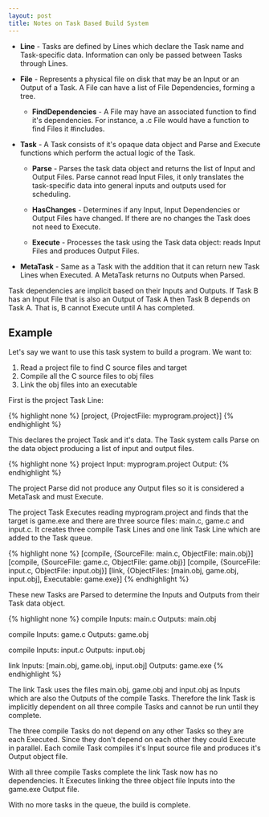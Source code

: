 ```yaml
---
layout: post
title: Notes on Task Based Build System
---
```


- **Line** - Tasks are defined by Lines which declare the Task name and Task-specific data.  Information can only be passed between Tasks through Lines.

- **File** - Represents a physical file on disk that may be an Input or an Output of a Task.  A File can have a list of File Dependencies, forming a tree.

  - **FindDependencies** - A File may have an associated function to find it's dependencies.  For instance, a .c File would have a function to find Files it #includes.

- **Task** - A Task consists of it's opaque data object and Parse and Execute functions which perform the actual logic of the Task.

  - **Parse** - Parses the task data object and returns the list of Input and Output Files.  Parse cannot read Input Files, it only translates the task-specific data into general inputs and outputs used for scheduling.

  - **HasChanges** - Determines if any Input, Input Dependencies or Output Files have changed.  If there are no changes the Task does not need to Execute.

  - **Execute** - Processes the task using the Task data object: reads Input Files and produces Output Files.

- **MetaTask** - Same as a Task with the addition that it can return new Task Lines when Executed.  A MetaTask returns no Outputs when Parsed.

Task dependencies are implicit based on their Inputs and Outputs.  If Task B has an Input File that is also an Output of Task A then Task B depends on Task A.  That is, B cannot Execute until A has completed.


Example
-------
Let's say we want to use this task system to build a program.  We want to:

1. Read a project file to find C source files and target
2. Compile all the C source files to obj files
3. Link the obj files into an executable

First is the project Task Line:

{% highlight none %}
[project, {ProjectFile: myprogram.project}]
{% endhighlight %}

This declares the project Task and it's data.  The Task system calls Parse on the data object producing a list of input and output files.

{% highlight none %}
project
    Input: myprogram.project
    Output:
{% endhighlight %}

The project Parse did not produce any Output files so it is considered a MetaTask and must Execute.

The project Task Executes reading myprogram.project and finds that the target is game.exe and there are three source files: main.c, game.c and input.c.  It creates three compile Task Lines and one link Task Line which are added to the Task queue.

{% highlight none %}
[compile, {SourceFile: main.c, ObjectFile: main.obj}]
[compile, {SourceFile: game.c, ObjectFile: game.obj}]
[compile, {SourceFile: input.c, ObjectFile: input.obj}]
[link, {ObjectFiles: [main.obj, game.obj, input.obj], Executable: game.exe}]
{% endhighlight %}

These new Tasks are Parsed to determine the Inputs and Outputs from their Task data object.

{% highlight none %}
compile
    Inputs: main.c
    Outputs: main.obj

compile
    Inputs: game.c
    Outputs: game.obj

compile
    Inputs: input.c
    Outputs: input.obj

link
    Inputs: [main.obj, game.obj, input.obj]
    Outputs: game.exe
{% endhighlight %}

The link Task uses the files main.obj, game.obj and input.obj as Inputs which are also the Outputs of the compile Tasks.  Therefore the link Task is implicitly dependent on all three compile Tasks and cannot be run until they complete.

The three compile Tasks do not depend on any other Tasks so they are each Executed.  Since they don't depend on each other they could Execute in parallel.  Each comile Task compiles it's Input source file and produces it's Output object file.

With all three compile Tasks complete the link Task now has no dependencies.  It Executes linking the three object file Inputs into the game.exe Output file.

With no more tasks in the queue, the build is complete.